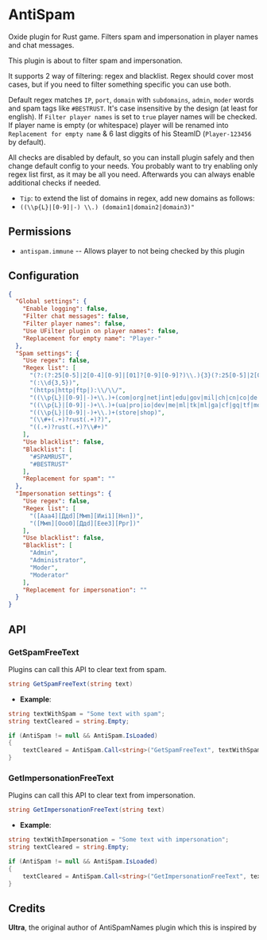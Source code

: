 # AntiSpam
Oxide plugin for Rust game. Filters spam and impersonation in player names and chat messages.

This plugin is about to filter spam and impersonation.

It supports 2 way of filtering: regex and blacklist. Regex should cover most cases, but if you need to filter something specific you can use both.

Default regex matches `IP`, `port`, `domain` with `subdomains`, `admin`, `moder` words and spam tags like `#BESTRUST`. It's case insensitive by the design (at least for english). If `Filter player names` is set to `true` player names will be checked. If player name is empty (or whitespace) player will be renamed into `Replacement for empty name` & 6 last diggits of his SteamID (`Player-123456` by default).

All checks are disabled by default, so you can install plugin safely and then change default config to your needs. You probably want to try enabling only regex list first, as it may be all you need. Afterwards you can always enable additional checks if needed.

* `Tip`: to extend the list of domains in regex, add new domains as follows:
*  `((\\p{L}|[0-9]|-) \\.) (domain1|domain2|domain3)"`

## Permissions

* `antispam.immune` -- Allows player to not being checked by this plugin

##  Configuration

```json
{
  "Global settings": {
    "Enable logging": false,
    "Filter chat messages": false,
    "Filter player names": false,
    "Use UFilter plugin on player names": false,
    "Replacement for empty name": "Player-"
  },
  "Spam settings": {
    "Use regex": false,
    "Regex list": [
      "(?:(?:25[0-5]|2[0-4][0-9]|[01]?[0-9][0-9]?)\\.){3}(?:25[0-5]|2[0-4][0-9]|[01]?[0-9][0-9]?)",
      "(:\\d{3,5})",
      "(https|http|ftp|):\\/\\/",
      "((\\p{L}|[0-9]|-)+\\.)+(com|org|net|int|edu|gov|mil|ch|cn|co|de|eu|fr|in|nz|ru|tk|tr|uk|us)",
      "((\\p{L}|[0-9]|-)+\\.)+(ua|pro|io|dev|me|ml|tk|ml|ga|cf|gq|tf|money|pl|gg|net|info|cz|sk|nl)",
      "((\\p{L}|[0-9]|-)+\\.)+(store|shop)",
      "(\\#+(.+)?rust(.+)?)",
      "((.+)?rust(.+)?\\#+)"
    ],
    "Use blacklist": false,
    "Blacklist": [
      "#SPAMRUST",
      "#BESTRUST"
    ],
    "Replacement for spam": ""
  },
  "Impersonation settings": {
    "Use regex": false,
    "Regex list": [
      "([Ааa4][Ддd][Ммm][Ииi1][Ннn])",
      "([Ммm][Ооo0][Ддd][Ееe3][Ррr])"
    ],
    "Use blacklist": false,
    "Blacklist": [
      "Admin",
      "Administrator",
      "Moder",
      "Moderator"
    ],
    "Replacement for impersonation": ""
  }
}
```

## API
### GetSpamFreeText
Plugins can call this API to clear text from spam.
```cs
string GetSpamFreeText(string text)
```

* **Example**:
```cs
string textWithSpam = "Some text with spam";
string textCleared = string.Empty;

if (AntiSpam != null && AntiSpam.IsLoaded)
{
    textCleared = AntiSpam.Call<string>("GetSpamFreeText", textWithSpam);
}
```

### GetImpersonationFreeText
Plugins can call this API to clear text from impersonation.
```cs
string GetImpersonationFreeText(string text)
```

* **Example**:
```cs
string textWithImpersonation = "Some text with impersonation";
string textCleared = string.Empty;

if (AntiSpam != null && AntiSpam.IsLoaded)
{
    textCleared = AntiSpam.Call<string>("GetImpersonationFreeText", textWithImpersonation);
}
```

## Credits

**Ultra**, the original author of AntiSpamNames plugin which this is inspired by